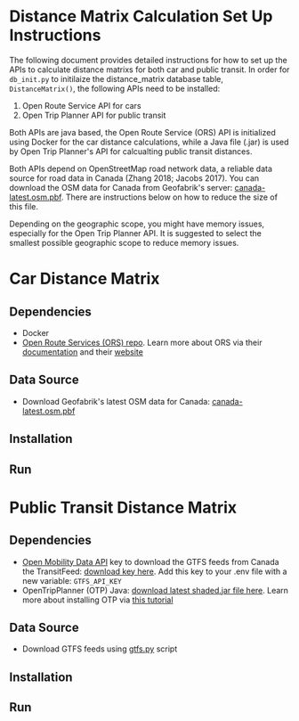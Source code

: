 # Distance Matrix Calculation Set Up Instructions

The following document provides detailed instructions for how to set up the APIs to calculate distance matrixs for both car and public transit. In order for `db_init.py` to initilaize the distance_matrix database table, `DistanceMatrix()`, the following APIs need to be installed: 

1. Open Route Service API for cars
2. Open Trip Planner API for public transit

Both APIs are java based, the Open Route Service (ORS) API is initialized using Docker for the car distance calculations, while a Java file (.jar) is used by Open Trip Planner's API for calcualting public transit distances. 

Both APIs depend on OpenStreetMap road network data, a reliable data source for road data in Canada (Zhang 2018; Jacobs 2017). You can download the OSM data for Canada from Geofabrik's server: [canada-latest.osm.pbf](https://download.geofabrik.de/north-america/canada-latest.osm.pbf). There are instructions below on how to reduce the size of this file. 

 
Depending on the geographic scope, you might have memory issues, especially for the Open Trip Planner API. It is suggested to select the smallest possible geographic scope to reduce memory issues.

# Car Distance Matrix

## Dependencies
- Docker
- [Open Route Services (ORS) repo](https://github.com/GIScience/openrouteservice). Learn more about ORS via their [documentation](https://github.com/GIScience/openrouteservice-docs) and their [website](https://openrouteservice.org/)

## Data Source
- Download Geofabrik's latest OSM data for Canada: [canada-latest.osm.pbf](https://download.geofabrik.de/north-america/canada-latest.osm.pbf)

## Installation


## Run

# Public Transit Distance Matrix

## Dependencies
- [Open Mobility Data API](https://transitfeeds.com/) key to download the GTFS feeds from Canada the TransitFeed: [download key here](https://transitfeeds.com/api/keys). Add this key to your .env file with a new variable: `GTFS_API_KEY`
- OpenTripPlanner (OTP) Java: [download latest shaded.jar file here](https://repo1.maven.org/maven2/org/opentripplanner/otp/). Learn more about installing OTP via [this tutorial](https://docs.opentripplanner.org/en/latest/Basic-Tutorial/)

## Data Source
- Download GTFS feeds using [gtfs.py](/modules/gtfs.py) script

## Installation

## Run
